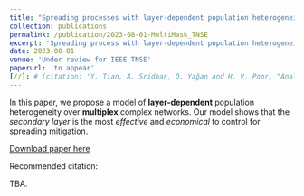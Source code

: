 ```yaml
---
title: "Spreading processes with layer-dependent population heterogeneity over multi-layer networks"
collection: publications
permalink: /publication/2023-08-01-MultiMask_TNSE
excerpt: 'Spreading process with layer-dependent population heterogeneity over multiplex networks.'
date: 2023-08-01
venue: 'Under review for IEEE TNSE'
paperurl: 'to appear'
[//]: # (citation: 'Y. Tian, A. Sridhar, O. Yağan and H. V. Poor, "Analysis of the Impact of Mask-wearing in Viral Spread: Implications for COVID-19," 2021 American Control Conference &#40;ACC&#41;, New Orleans, LA, USA, 2021, pp. 3132-3137, doi: 10.23919/ACC50511.2021.9482733.')
---
```

In this paper, we propose a model of **layer-dependent** population heterogeneity over **multiplex** complex networks.
Our model shows that the _secondary layer_ is the most _effective_ and _economical_ to control for spreading mitigation.


[Download paper here](/files/Spreading_process_with_layer_depedent_population_heterogeneity.pdf)

Recommended citation: 

TBA.

